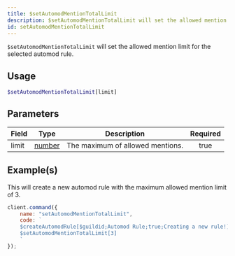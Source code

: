 ```yaml
---
title: $setAutomodMentionTotalLimit
description: $setAutomodMentionTotalLimit will set the allowed mention limit for the selected automod rule.
id: setAutomodMentionTotalLimit
---
```


`$setAutomodMentionTotalLimit` will set the allowed mention limit for the selected automod rule.

## Usage

```php
$setAutomodMentionTotalLimit[limit]
```

## Parameters

| Field | Type                                                                                              | Description                      | Required |
| ----- | ------------------------------------------------------------------------------------------------- | -------------------------------- | :------: |
| limit | [number](https://developer.mozilla.org/en-US/docs/Web/JavaScript/Reference/Global_Objects/Number) | The maximum of allowed mentions. |   true   |

## Example(s)

This will create a new automod rule with the maximum allowed mention limit of 3.

```javascript
client.command({
    name: "setAutomodMentionTotalLimit",
    code: `
    $createAutomodRule[$guildid;Automod Rule;true;Creating a new rule!]
    $setAutomodMentionTotalLimit[3]
    `
});
```
